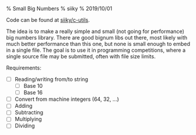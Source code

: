 % Small Big Numbers
% siiky
% 2019/10/01

Code can be found at [siiky/c-utils](https://github.com/siiky/c-utils).

The idea is to make a really simple and small (not going for performance)
big numbers library. There are good bignum libs out there, most likely
with much better performance than this one, but none is small enough to
embed in a single file. The goal is to use it in programming competitions,
where a single source file may be submitted, often with file size limits.

Requirements:

 - [ ] Reading/writing from/to string
     - [ ] Base 10
     - [ ] Base 16
 - [ ] Convert from machine integers (64, 32, ...)
 - [ ] Adding
 - [ ] Subtracting
 - [ ] Multiplying
 - [ ] Dividing
